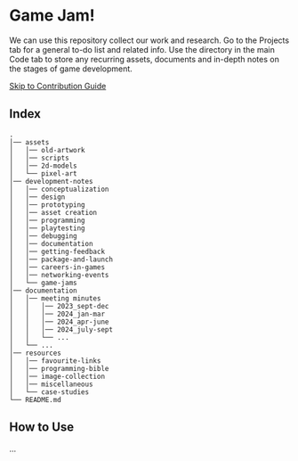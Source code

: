 # Game Jam!

We can use this repository collect our work and research. Go to the Projects tab for a general to-do list and related info. Use the directory in the main Code tab to store any recurring assets, documents and in-depth notes on the stages of game development.

[Skip to Contribution Guide](#how-to-use)

## Index
```
.
│── assets
│   │── old-artwork
│   │── scripts
│   │── 2d-models
│   └── pixel-art
│── development-notes
│   │── conceptualization
│   │── design
│   │── prototyping
│   │── asset creation
│   │── programming
│   │── playtesting
│   │── debugging
│   │── documentation
│   │── getting-feedback
│   │── package-and-launch
│   │── careers-in-games
│   │── networking-events
│   └── game-jams
│── documentation
│   │── meeting minutes
│   │   │── 2023_sept-dec
│   │   │── 2024_jan-mar
│   │   │── 2024_apr-june
│   │   │── 2024_july-sept
│   │   └── ...
│   └── ...
│── resources
│   │── favourite-links
│   │── programming-bible
│   │── image-collection
│   │── miscellaneous
│   └── case-studies
└── README.md
```

## How to Use

...
